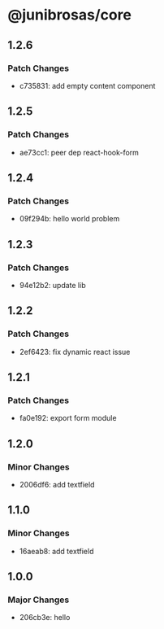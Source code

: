 # @junibrosas/core

## 1.2.6

### Patch Changes

- c735831: add empty content component

## 1.2.5

### Patch Changes

- ae73cc1: peer dep react-hook-form

## 1.2.4

### Patch Changes

- 09f294b: hello world problem

## 1.2.3

### Patch Changes

- 94e12b2: update lib

## 1.2.2

### Patch Changes

- 2ef6423: fix dynamic react issue

## 1.2.1

### Patch Changes

- fa0e192: export form module

## 1.2.0

### Minor Changes

- 2006df6: add textfield

## 1.1.0

### Minor Changes

- 16aeab8: add textfield

## 1.0.0

### Major Changes

- 206cb3e: hello

